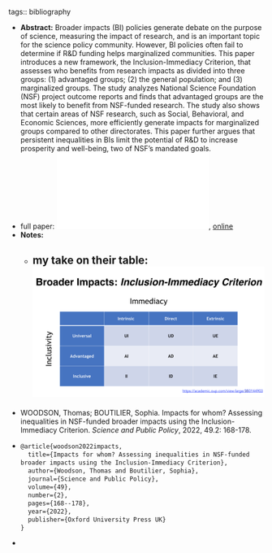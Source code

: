 tags:: bibliography

- **Abstract:** Broader impacts (BI) policies generate debate on the purpose of science, measuring the impact of research, and is an important topic for the science policy community. However, BI policies often fail to determine if R&D funding helps marginalized communities. This paper introduces a new framework, the Inclusion-Immediacy Criterion, that assesses who benefits from research impacts as divided into three groups: (1) advantaged groups; (2) the general population; and (3) marginalized groups. The study analyzes National Science Foundation (NSF) project outcome reports and finds that advantaged groups are the most likely to benefit from NSF-funded research. The study also shows that certain areas of NSF research, such as Social, Behavioral, and Economic Sciences, more efficiently generate impacts for marginalized groups compared to other directorates. This paper further argues that persistent inequalities in BIs limit the potential of R&D to increase prosperity and well-being, two of NSF’s mandated goals.
- full paper: ![local copy](../assets/impact-immediacy-criteria_1677259955203_0.pdf), [online](https://academic.oup.com/spp/article/49/2/168/6430224?login=false)
- **Notes:**
	- my take on their table: ![inclusion-immediacy criterion table](../assets/inclusion-immediacy-criterion-table.png)
		-
- WOODSON, Thomas; BOUTILIER, Sophia. Impacts for whom? Assessing inequalities in NSF-funded broader impacts using the Inclusion-Immediacy Criterion. *Science and Public Policy*, 2022, 49.2: 168-178.
- ```
  @article{woodson2022impacts,
    title={Impacts for whom? Assessing inequalities in NSF-funded broader impacts using the Inclusion-Immediacy Criterion},
    author={Woodson, Thomas and Boutilier, Sophia},
    journal={Science and Public Policy},
    volume={49},
    number={2},
    pages={168--178},
    year={2022},
    publisher={Oxford University Press UK}
  }
  ```
-
